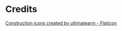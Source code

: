 # Credits

<a href="https://www.flaticon.com/free-icons/construction" title="construction icons">Construction icons created by ultimatearm - Flaticon</a>
